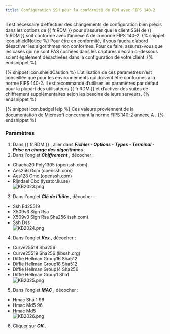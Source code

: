 ```yaml
---
title: Configuration SSH pour la conformité de RDM avec FIPS 140-2
---
```

Il est nécessaire d’effectuer des changements de configuration bien précis dans les options de {{ fr.RDM }} pour s’assurer que le client SSH de {{ fr.RDM }} soit conforme avec l’annexe A de la norme FIPS 140-2. 
{% snippet icon.shieldNotice %} 
Pour être en conformité, il vous faudra d’abord désactiver les algorithmes non conformes. Pour ce faire, assurez-vous que les cases qui ne sont PAS cochées dans les captures d’écran ci-dessous soient également désactivées dans la configuration de votre client. 
{% endsnippet %}
 
{% snippet icon.shieldCaution %} 
L’utilisation de ces paramètres n’est conseillée que pour les environnements qui doivent être conformes à la norme FIPS 140-2. Il est recommandé d’utiliser les paramètres par défaut pour la plupart des utilisateurs {{ fr.RDM }} et d’activer des suites de chiffrement supplémentaires selon les besoins de leurs serveurs. 
{% endsnippet %}
 
{% snippet icon.badgeHelp %} 
Ces valeurs proviennent de la documentation de Microsoft concernant la norme [FIPS 140-2 annexe A](https://docs.microsoft.com/fr-ca/cpp/linux/set-up-fips-compliant-secure-remote-linux-development?view=msvc-160) . 
{% endsnippet %}
 
### Paramètres 
1. Dans {{ fr.RDM }} , aller dans ***Fichier - Options - Types - Terminal - Prise en charge des algorithmes*** . 
1. Dans l'onglet ***Chiffrement*** , décocher : 
* Chacha20 Poly1305 (openssh<area><area>.com) 
* Aes256 Gcm (openssh<area>.com) 
* Aes128 Gmc (openssh<area>.com) 
* Rijndael Cbc (lysator<area>.liu.se)  
![KB2023.png](/img/fr/kb/KB2023.png) 
3. Dans l'onglet ***Clé de l'hôte*** , décocher : 
* Ssh Ed25519 
* X509v3 Sign Rsa 
* X509v3 Sign Rsa Sha256 (ssh<area>.com) 
* Ssh Dss  
![KB2024.png](/img/fr/kb/KB2024.png) 
4. Dans l'onglet ***Kex*** , décocher : 
* Curve25519 Sha256 
* Curve25519 Sha256 (libssh<area>.org) 
* Diffie Hellman Group16 Sha512 
* Diffie Hellman Group18 Sha512 
* Diffie Hellman Group14 Sha256 
* Diffie Hellman Group1 Sha1  
![KB2025.png](/img/fr/kb/KB2025.png) 
5. Dans l'onglet ***MAC*** , décocher : 
* Hmac Sha 1 96 
* Hmac Md5 96 
* Hmac Md5  
![KB2026.png](/img/fr/kb/KB2026.png) 
6. Cliquer sur ***OK*** . 

